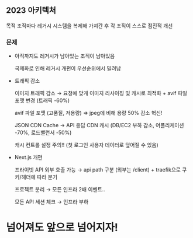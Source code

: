 ## 2023 아키텍처

목적 조직마다 레거시 시스템을 복제해 가져간 후 각 조직이 스스로 점진적 개선

### 문제

- 아직까지도 레거시가 남아있는 조직이 남아있음

   국제화로 인해 레거시 개편이 우선순위에서 밀려남

- 트래픽 감소

   이미지 트래픽 감소 → 요청에 맞게 이미지 리사이징 및 캐시로 최적화 + avif 파일 포맷 변경 (트래픽 -60%)

   avif 파일 포맷 (고품질, 저용량) ⇒ jpeg에 비해 용량 50% 감소 혁신!

   JSON CDN Cache → API 응답 CDN 캐시 (DB/EC2 부하 감소, 어플리케이션 -70%, 로드밸런서 -50%)

   캐시 컨트롤 설정 주의!! (첫 로그인 사용자 데이터로 덮어질 수 있음)

- Next.js 개편

   프라이빗 API 외부 호출 가능 → api path 구분 (외부는 /client) + traefik으로 쿠키/헤더에 따라 분기

   프로젝트 분리 → 모든 인프라 2배 이벤트..

   모든 API 세션 체크 → 인프라 부하


# 넘어져도 앞으로 넘어지자!